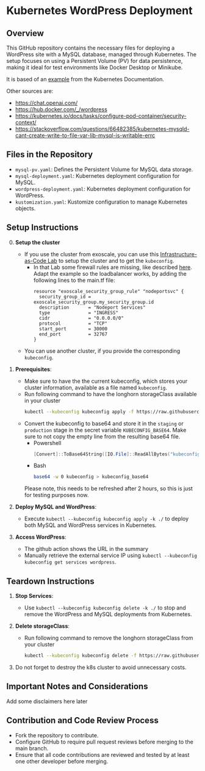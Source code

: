 
# Kubernetes WordPress Deployment

## Overview
This GitHub repository contains the necessary files for deploying a WordPress site with a MySQL database, managed through Kubernetes. The setup focuses on using a Persistent Volume (PV) for data persistence, making it ideal for test environments like Docker Desktop or Minikube.

It is based of an [example](https://kubernetes.io/docs/tutorials/stateful-application/mysql-wordpress-persistent-volume/) from the Kubernetes Documentation.

Other sources are:
- https://chat.openai.com/
- https://hub.docker.com/_/wordpress
- https://kubernetes.io/docs/tasks/configure-pod-container/security-context/
- https://stackoverflow.com/questions/66482385/kubernetes-mysqld-cant-create-write-to-file-var-lib-mysql-is-writable-errc

## Files in the Repository
- `mysql-pv.yaml`: Defines the Persistent Volume for MySQL data storage.
- `mysql-deployment.yaml`: Kubernetes deployment configuration for MySQL.
- `wordpress-deployment.yaml`: Kubernetes deployment configuration for WordPress.
- `kustomization.yaml`: Kustomize configuration to manage Kubernetes objects.

## Setup Instructions
0. **Setup the cluster**
   - If you use the cluster from exoscale, you can use this [Infrastructure-as-Code Lab](https://fhb-codelabs.netlify.app/codelabs/iac-opentofu-intro/) to setup the cluster and to get the `kubeconfig`.
     - In that Lab some firewall rules are missing, like described [here](https://community.exoscale.com/documentation/sks/quick-start/#creating-a-cluster-from-the-cli).
       Adapt the example so the loadbalancer works, by adding the following lines to the main.tf file:
       ```
       resource "exoscale_security_group_rule" "nodeportsvc" {
         security_group_id = exoscale_security_group.my_security_group.id
         description       = "Nodeport Services"
         type              = "INGRESS"
         cidr              = "0.0.0.0/0"
         protocol          = "TCP"
         start_port        = 30000
         end_port          = 32767
       }
       ```
   - You can use another cluster, if you provide the corresponding `kubeconfig`.

1. **Prerequisites**: 
   - Make sure to have the the current kubeconfig, which stores your cluster information, available as a file named `kubeconfig`.
   - Run following command to have the longhorn storageClass available in your cluster
      ```bash
      kubectl --kubeconfig kubeconfig apply -f https://raw.githubusercontent.com/longhorn/longhorn/v1.5.3/deploy/longhorn.yaml
      ```
   - Convert the kubeconfig to base64 and store it in the `staging` or `production` stage in the secret variable `KUBECONFIG_BASE64`.
     Make sure to not copy the empty line from the resulting base64 file.
     - Powershell
         ```powershell
         [Convert]::ToBase64String([IO.File]::ReadAllBytes("kubeconfig")) | Set-Content 'kubeconfig_base64'
         ```
     - Bash
         ```bash
         base64 -w 0 kubeconfig > kubeconfig_base64
         ```
     Please note, this needs to be refreshed after 2 hours, so this is just for testing purposes now.

2. **Deploy MySQL and WordPress**:
   - Execute `kubectl --kubeconfig kubeconfig apply -k ./` to deploy both MySQL and WordPress services in Kubernetes.

3. **Access WordPress**:
   - The github action shows the URL in the summary
   - Manually retrieve the external service IP using `kubectl --kubeconfig kubeconfig get services wordpress`.

## Teardown Instructions
1. **Stop Services**:
   - Use `kubectl --kubeconfig kubeconfig delete -k ./` to stop and remove the WordPress and MySQL deployments from Kubernetes.

2. **Delete storageClass**:
   - Run following command to remove the longhorn storageClass from your cluster
      ```bash
      kubectl --kubeconfig kubeconfig delete -f https://raw.githubusercontent.com/longhorn/longhorn/v1.5.3/deploy/longhorn.yaml
      ```

3. Do not forget to destroy the k8s cluster to avoid unnecessary costs.

## Important Notes and Considerations
Add some disclaimers here later

## Contribution and Code Review Process
- Fork the repository to contribute.
- Configure GitHub to require pull request reviews before merging to the main branch.
- Ensure that all code contributions are reviewed and tested by at least one other developer before merging.
